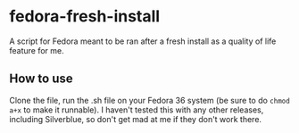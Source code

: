 # fedora-fresh-install
A script for Fedora meant to be ran after a fresh install as a quality of life feature for me.

## How to use
Clone the file, run the .sh file on your Fedora 36 system (be sure to do `chmod a+x` to make it runnable). I haven't tested this with any other releases, including Silverblue, so don't get mad at me if they don't work there.
